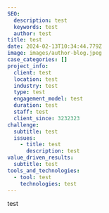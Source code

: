 ```yaml
---
SEO:
  description: test
  keywords: test
  author: test
title: test
date: 2024-02-13T10:34:44.779Z
image: images/author-blog.jpeg
case_categories: []
project_info:
  client: test
  location: test
  industry: test
  type: test
  engagement_model: test
  duration: test
  staff: test
  client_since: 3232323
challenge:
  subtitle: test
  issues:
    - title: test
      description: test
value_driven_results:
  subtitle: test
tools_and_technologies:
  - tool: test
    technologies: test
---
```

test

